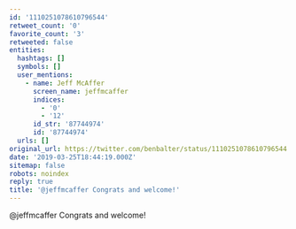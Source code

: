 ```yaml
---
id: '1110251078610796544'
retweet_count: '0'
favorite_count: '3'
retweeted: false
entities:
  hashtags: []
  symbols: []
  user_mentions:
    - name: Jeff McAffer
      screen_name: jeffmcaffer
      indices:
        - '0'
        - '12'
      id_str: '87744974'
      id: '87744974'
  urls: []
original_url: https://twitter.com/benbalter/status/1110251078610796544
date: '2019-03-25T18:44:19.000Z'
sitemap: false
robots: noindex
reply: true
title: '@jeffmcaffer Congrats and welcome!'
---
```


@jeffmcaffer Congrats and welcome!